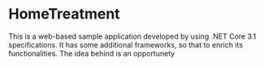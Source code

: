 # HomeTreatment 

This is a web-based sample application developed by using .NET Core 3.1 specifications. It has some additional frameworks, so that to enrich its functionalities. The idea behind is an opportunety
